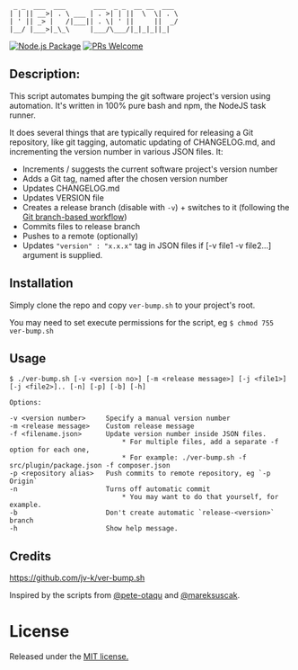 ```
 _ _  ___  ___       ___  _ _  __ __  ___  
| | || __>| . \ ___ | . >| | ||  \  \| . \
| ' || _> |   /|___|| . \| ' ||     ||  _/
|__/ |___>|_\_\     |___/\___/|_|_|_||_|  

```

[![Node.js Package](https://github.com/jv-k/ver-bump/actions/workflows/npm-publish.yml/badge.svg)](https://github.com/jv-k/ver-bump/actions/workflows/npm-publish.yml) [![PRs Welcome](https://img.shields.io/badge/PRs-welcome-brightgreen.svg?style=flat-square)](http://makeapullrequest.com)

## Description:
This script automates bumping the git software project's version using automation. It's written in 100% pure bash and npm, the NodeJS task runner.
     
It does several things that are typically required for releasing a Git repository, like git tagging, automatic updating of CHANGELOG.md, and incrementing the version number in various JSON files. It:

- Increments / suggests the current software project's version number
- Adds a Git tag, named after the chosen version number
- Updates CHANGELOG.md
- Updates VERSION file
- Creates a release branch (disable with `-v`) + switches to it (following the [Git branch-based workflow](https://nvie.com/posts/a-successful-git-branching-model/))
- Commits files to release branch
- Pushes to a remote (optionally)
- Updates `"version" : "x.x.x"` tag in JSON files if [-v file1 -v file2...] argument is supplied.

## Installation
Simply clone the repo and copy `ver-bump.sh` to your project's root.

You may need to set execute permissions for the script, eg `$ chmod 755 ver-bump.sh`

## Usage
```
$ ./ver-bump.sh [-v <version no>] [-m <release message>] [-j <file1>] [-j <file2>].. [-n] [-p] [-b] [-h]

Options:

-v <version number>     Specify a manual version number
-m <release message>    Custom release message
-f <filename.json>      Update version number inside JSON files.
                            * For multiple files, add a separate -f option for each one,
                            * For example: ./ver-bump.sh -f src/plugin/package.json -f composer.json
-p <repository alias>   Push commits to remote repository, eg `-p Origin`
-n                      Turns off automatic commit
                            * You may want to do that yourself, for example.
-b                      Don't create automatic `release-<version>` branch
-h 	                    Show help message.
```

## Credits
https://github.com/jv-k/ver-bump.sh

Inspired by the scripts from [@pete-otaqu](https://gist.github.com/pete-otaqui/4188238) and [@mareksuscak](https://gist.github.com/mareksuscak/1f206fbc3bb9d97dec9c).

# License
Released under the [MIT license.](https://github.com/jv-k/ver-bump.sh/blob/master/LICENSE) 
